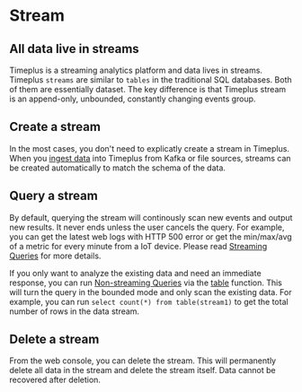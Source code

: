 # Stream

## All data live in streams

Timeplus is a streaming analytics platform and data lives in streams. Timeplus `streams` are similar to `tables` in the traditional SQL databases. Both of them are essentially dataset. The key difference is that Timeplus stream is an append-only, unbounded, constantly changing events group.



## Create a stream

In the most cases, you don't need to explicatly create a stream in Timeplus. When you [ingest data](ingestion) into Timeplus from Kafka or file sources, streams can be created automatically to match the schema of the data.



## Query a stream

By default, querying the stream will continously scan new events and output new results. It never ends unless the user cancels the query. For example, you can get the latest web logs with HTTP 500 error or get the min/max/avg of a metric for every minute from a IoT device. Please read [Streaming Queries](stream-query) for more details.

If you only want to analyze the existing data and need an immediate response, you can run [Non-streaming Queries](history) via the [table](functions#table) function. This will turn the query in the bounded mode and only scan the existing data. For example, you can run `select count(*) from table(stream1)` to get the total number of rows in the data stream.



## Delete a stream

From the web console, you can delete the stream. This will permanently delete all data in the stream and delete the stream itself. Data cannot be recovered after deletion.